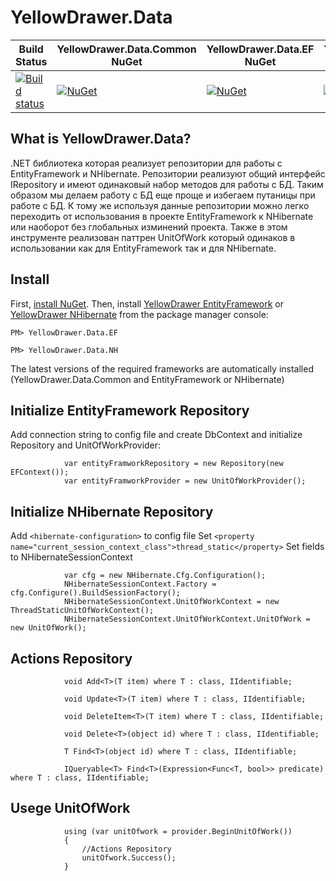 # YellowDrawer.Data


| Build Status | YellowDrawer.Data.Common NuGet| YellowDrawer.Data.EF  NuGet | YellowDrawer.Data.NH  NuGet |
|---|---|---|---|
| [![Build status](https://ci.appveyor.com/api/projects/status/hrvftvurr85l2lxq?svg=true)](https://ci.appveyor.com/project/AlexeyKharchenko/yellowdrawer-data) | [![NuGet](https://img.shields.io/nuget/v/YellowDrawer.Data.Common.svg)](https://www.nuget.org/packages/YellowDrawer.Data.Common/) | [![NuGet](https://img.shields.io/nuget/v/YellowDrawer.Data.EF.svg)](https://www.nuget.org/packages/YellowDrawer.Data.EF/) | [![NuGet](https://img.shields.io/nuget/v/YellowDrawer.Data.NH.svg)](https://www.nuget.org/packages/YellowDrawer.Data.NH/) |

## What is YellowDrawer.Data?

.NET библиотека которая реализует репозитории для работы с EntityFramework и NHibernate. Репозитории реализуют общий интерфейс IRepository и имеют одинаковый набор методов для работы с БД. Таким образом мы делаем работу с БД еще проще и избегаем путаницы при работе с БД. 
К тому же используя данные репозитории можно легко переходить от использования в проекте EntityFramework к NHibernate или наоборот без глобальных изминений проекта.
Также в этом инструменте реализован паттрен UnitOfWork который одинаков в использовании как для EntityFramework так и для NHibernate.

## Install

First, [install NuGet](http://docs.nuget.org/docs/start-here/installing-nuget). Then, install [YellowDrawer EntityFramework](https://www.nuget.org/packages/YellowDrawer.Data.EF/) or [YellowDrawer NHibernate](https://www.nuget.org/packages/YellowDrawer.Data.NH/) from the package manager console:

```
PM> YellowDrawer.Data.EF
```

```
PM> YellowDrawer.Data.NH
```

The latest versions of the required frameworks are automatically installed (YellowDrawer.Data.Common and EntityFramework or NHibernate)


## Initialize EntityFramework Repository

Add connection string to config file and create DbContext and initialize Repository and UnitOfWorkProvider:

~~~~~~~~~~~~~~~~~~~~~~~~~~~~~~~~~~~~~~~~~~~~~~~~~~~~~~~~~~~~~~~~~~~~~~~~~~~~~~~~
			var entityFramworkRepository = new Repository(new EFContext());
			var entityFramworkProvider = new UnitOfWorkProvider();
~~~~~~~~~~~~~~~~~~~~~~~~~~~~~~~~~~~~~~~~~~~~~~~~~~~~~~~~~~~~~~~~~~~~~~~~~~~~~~~~

## Initialize NHibernate Repository

Add `<hibernate-configuration>` to config file
Set `<property name="current_session_context_class">thread_static</property>`
Set fields to NHibernateSessionContext

~~~~~~~~~~~~~~~~~~~~~~~~~~~~~~~~~~~~~~~~~~~~~~~~~~~~~~~~~~~~~~~~~~~~~~~~~~~~~~~~
			var cfg = new NHibernate.Cfg.Configuration();
			NHibernateSessionContext.Factory = cfg.Configure().BuildSessionFactory();
			NHibernateSessionContext.UnitOfWorkContext = new ThreadStaticUnitOfWorkContext();
			NHibernateSessionContext.UnitOfWorkContext.UnitOfWork = new UnitOfWork();
~~~~~~~~~~~~~~~~~~~~~~~~~~~~~~~~~~~~~~~~~~~~~~~~~~~~~~~~~~~~~~~~~~~~~~~~~~~~~~~~


## Actions Repository

~~~~~~~~~~~~~~~~~~~~~~~~~~~~~~~~~~~~~~~~~~~~~~~~~~~~~~~~~~~~~~~~~~~~~~~~~~~~~~~~
			void Add<T>(T item) where T : class, IIdentifiable;

			void Update<T>(T item) where T : class, IIdentifiable;

			void DeleteItem<T>(T item) where T : class, IIdentifiable;

			void Delete<T>(object id) where T : class, IIdentifiable;

			T Find<T>(object id) where T : class, IIdentifiable;

			IQueryable<T> Find<T>(Expression<Func<T, bool>> predicate) where T : class, IIdentifiable;
~~~~~~~~~~~~~~~~~~~~~~~~~~~~~~~~~~~~~~~~~~~~~~~~~~~~~~~~~~~~~~~~~~~~~~~~~~~~~~~~

## Usege UnitOfWork

~~~~~~~~~~~~~~~~~~~~~~~~~~~~~~~~~~~~~~~~~~~~~~~~~~~~~~~~~~~~~~~~~~~~~~~~~~~~~~~~
			using (var unitOfwork = provider.BeginUnitOfWork())
			{
				//Actions Repository
				unitOfwork.Success();
			}
~~~~~~~~~~~~~~~~~~~~~~~~~~~~~~~~~~~~~~~~~~~~~~~~~~~~~~~~~~~~~~~~~~~~~~~~~~~~~~~~

